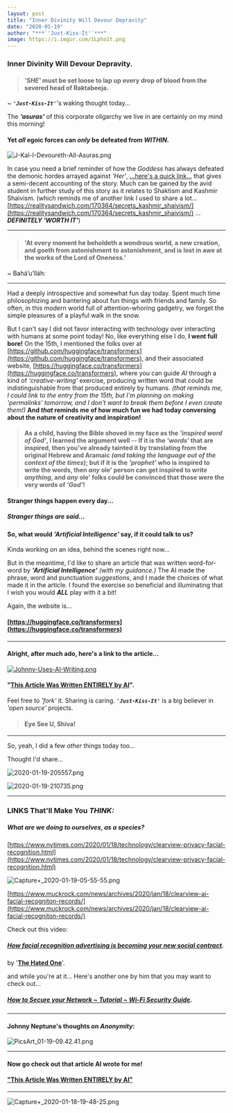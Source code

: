 ```yaml
---
layout: post
title: "Inner Divinity Will Devour Depravity"
date: "2020-01-19"
author: "***`'Just-Kiss-It'`***"
image: https://i.imgur.com/1Lpho1t.png
---
```


### Inner Divinity Will Devour Depravity.

> #### *'SHE'* must be set loose to lap up every drop of blood from the severed head of Raktabeeja.
~ ***`'Just-Kiss-It'`***'s waking thought today...

The ***'asuras'*** of this corporate oligarchy we live in are certainly on my mind this morning!
#### Yet *all* egoic forces can *only* be defeated from *WITHIN*.

![J-Kal-I-Devoureth-All-Asuras.png](https://i.imgur.com/1Lpho1t.png)

In case you need a brief reminder of how the *Goddess* has always defeated the demonic hordes arrayed against *'Her'*, [...here's a quick link...](http://dalsabzi.tripod.com/Articles/kali_maa.htm) that gives a semi-decent accounting of the story. Much can be gained by the avid student in further study of this story as it relates to Shaktism and Kashmir Shaivism. (which reminds me of another link I used to share a lot... [https://realitysandwich.com/170364/secrets_kashmir_shaivism/](https://realitysandwich.com/170364/secrets_kashmir_shaivism/) ... ***DEFINITELY 'WORTH IT'***)

-----

> #### 'At every moment he beholdeth a wondrous world, a new creation, and goeth from astonishment to astonishment, and is lost in awe at the works of the Lord of Oneness.'
~ Bahá’u’lláh:


-----

Had a deeply introspective and somewhat fun day today. Spent much time philosophizing and bantering about fun things with friends and family. So often, in this modern world full of attention-whoring gadgetry, we forget the simple pleasures of a playful walk in the snow.

But I can't say I did not favor interacting with technology over interacting with humans at some point today! No, like everything else I do, **I went full bore!** On the 15th, I mentioned the folks over at [https://github.com/huggingface/transformers](https://github.com/huggingface/transformers), and their associated website, [https://huggingface.co/transformers](https://huggingface.co/transformers), where you can guide *AI* through a kind of *'creative-writing'* exercise, producing written word that could be indistinguishable from that produced entirely by humans. *(that reminds me, I could link to the entry from the 15th, but I'm planning on making 'permalinks' tomorrow, and I don't want to break them before I even create them!)* **And *that* reminds me of how much fun we had today conversing about the nature of creativity and inspiration!**

> #### As a child, having the Bible shoved in my face as the *'inspired word of God'*, I learned the argument well -- If it is the *'words'* that are inspired, then you've already tainted it by translating from the original Hebrew and Aramaic *(and taking the language out of the context of the times)*; but if it is the *'prophet'* who is inspired to write the words, then *any* ole' person can get inspired to write *anything*, and *any* ole' folks could be convinced that those were the very words of *'God'*!

#### Stranger things happen every day...
##### Stranger things are said...

#### So, what would *'Artificial Intelligence'* say, if it could talk to us?

Kinda working on an idea, behind the scenes right now...

But in the meantime, I'd like to share an article that was written word-for-word by ***'Artificial Intelligence'*** *(with my guidance.)* The AI made the phrase, word and punctuation *suggestions*, and I made the choices of what made it in the article. I found the exercise *so* beneficial and illuminating that I wish you would ***ALL*** play with it a bit!

Again, the website is...

#### [https://huggingface.co/transformers](https://huggingface.co/transformers)

-----

#### Alright, after much ado, here's a link to the article...

[![Johnny-Uses-AI-Writing.png](https://i.imgur.com/HwhLKkq.png)](https://transformer.huggingface.co/share/ysznWpRioK)

#### "[This Article Was Written ENTIRELY by AI](https://transformer.huggingface.co/share/ysznWpRioK)".

Feel free to *'fork'* it. Sharing is caring. ***`'Just-Kiss-It'`*** is a big believer in *'open source'* projects.

> #### Eye See U, Shiva!

-----

So, yeah, I did a few *other* things today too...

Thought I'd share...

![2020-01-19-205557.png](https://i.imgur.com/r9kjWFJ.png)

![2020-01-19-210735.png](https://i.imgur.com/CMMATlU.png)

-----

### LINKS That'll Make You *THINK:*

##### What are we doing to ourselves, as a species?

[https://www.nytimes.com/2020/01/18/technology/clearview-privacy-facial-recognition.html](https://www.nytimes.com/2020/01/18/technology/clearview-privacy-facial-recognition.html)

![Capture+_2020-01-19-05-55-55.png](https://i.imgur.com/mLniZio.png)

[https://www.muckrock.com/news/archives/2020/jan/18/clearview-ai-facial-recogniton-records/](https://www.muckrock.com/news/archives/2020/jan/18/clearview-ai-facial-recogniton-records/)

Check out this video:
##### [How facial recognition advertising is becoming your new social contract](https://www.youtube.com/watch?v=Ri9vkrlNiU4).

by '[**The Hated One**](https://www.youtube.com/channel/UCjr2bPAyPV7t35MvcgT3W8Q)'.

and while you're at it... Here's another one by him that you may want to check out...

##### [How to Secure your Network ~ Tutorial ~ Wi-Fi Security Guide](https://www.youtube.com/watch?v=wATfHRkaOGU).

-----

#### Johnny Neptune's thoughts on *Anonymity*:

![PicsArt_01-19-09.42.41.png](https://i.imgur.com/7hVun1s.png)

-----


#### Now go check out that article AI wrote for me!
#### ["This Article Was Written ENTIRELY by AI"](2020-01-19-this-article-was-written-entirely-by-ai.md)


-----

![Capture+_2020-01-18-19-48-25.png](https://i.imgur.com/O6yPh56.png)
